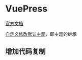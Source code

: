 # VuePress

[官方文档](https://vuepress.vuejs.org/zh)

[自定义修改默认主题](https://vuepress.vuejs.org/zh/theme/inheritance.html)，即主题的继承

## 增加代码复制
